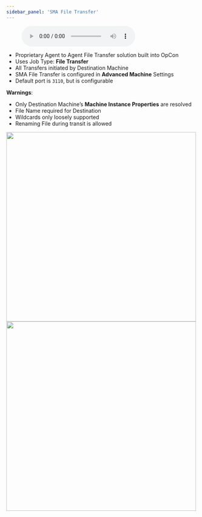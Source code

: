 ```yaml
---
sidebar_panel: 'SMA File Transfer'
---
```


<figure>
    <audio
        controls
        src="audiobasic/SMAFT.mp3">
            Your browser does not support the
            <code>audio</code> element.
    </audio>
</figure>

* Proprietary Agent to Agent File Transfer solution built into OpCon
* Uses Job Type: **File Transfer**
* All Transfers initiated by Destination Machine
* SMA File Transfer is configured in **Advanced Machine** Settings
* Default port is ```3110```, but is configurable

**Warnings**:  

* Only Destination Machine’s **Machine Instance Properties** are resolved
* File Name required for Destination
* Wildcards only loosely supported
* Renaming File during transit is allowed

<a href="imgbasic/434.png" target="_blank"><img src="imgbasic/434.png" width="500"></img></a>  
<a href="imgbasic/435.png" target="_blank"><img src="imgbasic/435.png" width="500"></img></a>  
